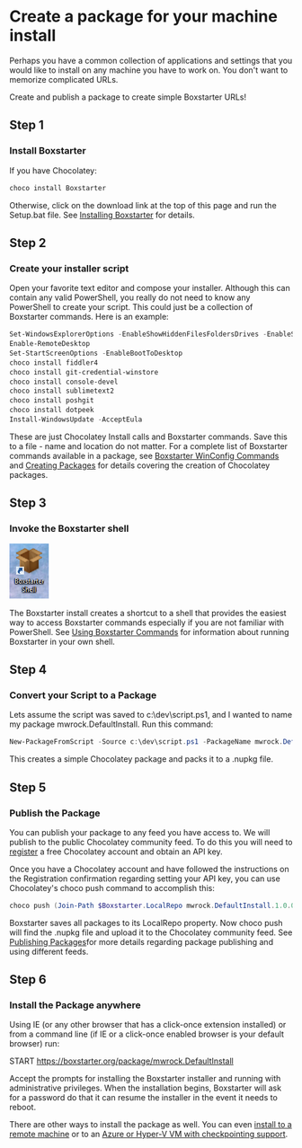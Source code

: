 ﻿---
Order: 20
Title: Simple Package Creation
Description: Learn how to create a package for a machine install.
---

# Create a package for your machine install

Perhaps you have a common collection of applications and settings that you would like to install on any machine you have to work on. You don't want to memorize complicated URLs.

Create and publish a package to create simple Boxstarter URLs!

## Step 1

### Install Boxstarter

If you have Chocolatey:

```powershell
choco install Boxstarter
```

Otherwise, click on the download link at the top of this page and run the Setup.bat file. See [Installing Boxstarter](/installboxstarter) for details.

## Step 2

### Create your installer script

Open your favorite text editor and compose your installer. Although this can contain any valid PowerShell, you really do not need to know any PowerShell to create your script. This could just be a collection of Boxstarter commands. Here is an example:

```powershell
Set-WindowsExplorerOptions -EnableShowHiddenFilesFoldersDrives -EnableShowProtectedOSFiles -EnableShowFileExtensions
Enable-RemoteDesktop
Set-StartScreenOptions -EnableBootToDesktop
choco install fiddler4
choco install git-credential-winstore
choco install console-devel
choco install sublimetext2
choco install poshgit
choco install dotpeek
Install-WindowsUpdate -AcceptEula
```

These are just Chocolatey Install calls and Boxstarter commands. Save this to a file - name and location do not matter. For a complete list of Boxstarter commands available in a package, see [Boxstarter WinConfig Commands](/winconfig) and [Creating Packages](/creatingpackages) for details covering the creation of Chocolatey packages.

## Step 3

### Invoke the Boxstarter shell

![Boxstarter shortcut icon](/assets/images/shortcut.png)

The Boxstarter install creates a shortcut to a shell that provides the easiest way to access Boxstarter commands especially if you are not familiar with PowerShell. See [Using Boxstarter Commands](/usingboxstarter) for information about running Boxstarter in your own shell.

## Step 4

### Convert your Script to a Package

Lets assume the script was saved to c:\dev\script.ps1, and I wanted to name my package mwrock.DefaultInstall. Run this command:

```powershell
New-PackageFromScript -Source c:\dev\script.ps1 -PackageName mwrock.DefaultInstall
```

This creates a simple Chocolatey package and packs it to a .nupkg file.

## Step 5

### Publish the Package

You can publish your package to any feed you have access to. We will publish to the public Chocolatey community feed. To do this you will need to [register](https://community.chocolatey.org/account/Register) a free Chocolatey account and obtain an API key.

Once you have a Chocolatey account and have followed the instructions on the Registration confirmation regarding setting your API key, you can use Chocolatey's choco push command to accomplish this:

```powershell
choco push (Join-Path $Boxstarter.LocalRepo mwrock.DefaultInstall.1.0.0.nupkg)
```

Boxstarter saves all packages to its LocalRepo property. Now choco push will find the .nupkg file and upload it to the Chocolatey community feed. See [Publishing Packages](/publishingpackages)for more details regarding package publishing and using different feeds.

## Step 6

### Install the Package anywhere

Using IE (or any other browser that has a click-once extension installed) or from a command line (if IE or a click-once enabled browser is your default browser) run:

START https://boxstarter.org/package/mwrock.DefaultInstall

Accept the prompts for installing the Boxstarter installer and running with administrative privileges. When the installation begins, Boxstarter will ask for a password do that it can resume the installer in the event it needs to reboot.

There are other ways to install the package as well. You can even [install to a remote machine](/installingpackages#RemoteInstallations) or to an [Azure or Hyper-V VM with checkpointing support](/vmintegration).
